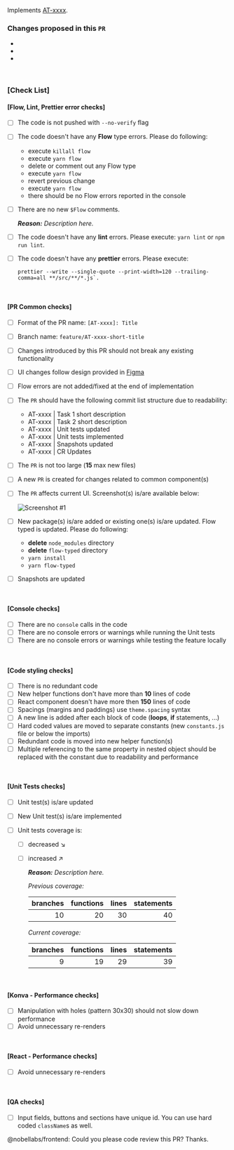 Implements [AT-xxxx](https://nobellabs.atlassian.net/browse/AT-xxxx).

### Changes proposed in this `PR`

-   
-   
-   

&nbsp;
### **\[Check List\]**

#### \[Flow, Lint, Prettier error checks\]

-   [ ] The code is not pushed with `--no-verify` flag

-   [ ] The code doesn't have any **Flow** type errors. Please do following:

    -   execute `killall flow`
    -   execute `yarn flow`
    -   delete or comment out any Flow type
    -   execute `yarn flow`
    -   revert previous change
    -   execute `yarn flow`
    -   there should be no Flow errors reported in the console

-   [ ] There are no new `$Flow` comments.

    _**Reason:**_ _Description here._

-   [ ] The code doesn't have any **lint** errors. Please execute: `yarn lint` or `npm run lint`.

-   [ ] The code doesn't have any **prettier** errors. Please execute:

    ```shell
    prettier --write --single-quote --print-width=120 --trailing-comma=all **/src/**/*.js`.
    ```

&nbsp;
#### \[PR Common checks\]

-   [ ] Format of the PR name: `[AT-xxxx]: Title`

-   [ ] Branch name: `feature/AT-xxxx-short-title`

-   [ ] Changes introduced by this PR should not break any existing functionality

-   [ ] UI changes follow design provided in [Figma](https://www.figma.com/file/please-update-this-url)

-   [ ] Flow errors are not added/fixed at the end of implementation 

-   [ ] The `PR` should have the following commit list structure due to readability:

    -   AT-xxxx | Task 1 short description
    -   AT-xxxx | Task 2 short description
    -   AT-xxxx | Unit tests updated
    -   AT-xxxx | Unit tests implemented
    -   AT-xxxx | Snapshots updated
    -   AT-xxxx | CR Updates

-   [ ] The `PR` is not too large (**15** max new files)

-   [ ] A new `PR` is created for changes related to common component(s)

-   [ ] The `PR` affects current UI. Screenshot(s) is/are available below:

    ![Screenshot #1](https://via.placeholder.com/300px)

-   [ ] New package(s) is/are added or existing one(s) is/are updated. Flow typed is updated. Please do following:

    -   **delete** `node_modules` directory
    -   **delete** `flow-typed` directory
    -   `yarn install`
    -   `yarn flow-typed`

-   [ ] Snapshots are updated

&nbsp;
#### \[Console checks\]

-   [ ] There are no `console` calls in the code
-   [ ] There are no console errors or warnings while running the Unit tests
-   [ ] There are no console errors or warnings while testing the feature locally

&nbsp;
#### \[Code styling checks\]

-   [ ] There is no redundant code
-   [ ] New helper functions don't have more than **10** lines of code
-   [ ] React component doesn't have more then **150** lines of code
-   [ ] Spacings (margins and paddings) use `theme.spacing` syntax
-   [ ] A new line is added after each block of code (**loops**, **if** statements, ...)
-   [ ] Hard coded values are moved to separate constants (new `constants.js` file or below the imports)
-   [ ] Redundant code is moved into new helper function(s)
-   [ ] Multiple referencing to the same property in nested object should be replaced with the constant due to readability and performance

&nbsp;
#### \[Unit Tests checks\]

-   [ ] Unit test(s) is/are updated

-   [ ] New Unit test(s) is/are implemented

-   [ ] Unit tests coverage is:

    -   [ ] decreased ↘

    -   [ ] increased ↗

        _**Reason:**_ _Description here._
    
        _Previous coverage:_
   
        | branches | functions | lines | statements |
        |     ---: |      ---: |  ---: |       ---: |
        |       10 |        20 |    30 |         40 |

        _Current coverage:_

        | branches | functions | lines | statements |
        |     ---: |      ---: |  ---: |       ---: |
        |        9 |        19 |    29 |         39 |

&nbsp;
#### \[Konva - Performance checks\]

-   [ ] Manipulation with holes (pattern 30x30) should not slow down performance
-   [ ] Avoid unnecessary re-renders

&nbsp;
#### \[React - Performance checks\]

-   [ ] Avoid unnecessary re-renders

&nbsp;
#### \[QA checks\]

-   [ ] Input fields, buttons and sections have unique id. You can use hard coded `className`s as well.

@nobellabs/frontend: Could you please code review this PR? Thanks.
